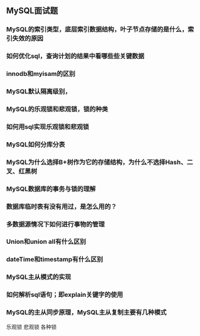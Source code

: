 ## MySQL面试题

### MySQL的索引类型，底层索引数据结构，叶子节点存储的是什么，索引失效的原因

### 如何优化sql，查询计划的结果中看哪些些关键数据

### innodb和myisam的区别

### MySQL默认隔离级别，

### MySQL的乐观锁和悲观锁，锁的种类

### 如何用sql实现乐观锁和悲观锁

### MySQL如何分库分表

### MySQL为什么选择B+树作为它的存储结构，为什么不选择Hash、二叉、红黑树

### MySQL数据库的事务与锁的理解

### 数据库临时表有没有用过，是怎么用的？

### 多数据源情况下如何进行事物的管理

### Union和union all有什么区别

### dateTime和timestamp有什么区别

### MySQL主从模式的实现

### 如何解析sql语句；即explain关键字的使用

### MySQL的主从同步原理，MySQL主从复制主要有几种模式

乐观锁 悲观锁 各种锁